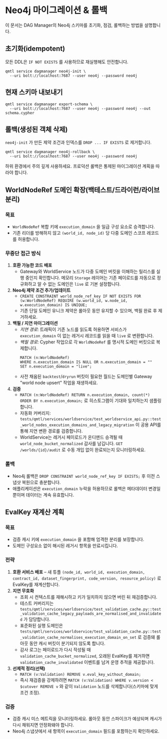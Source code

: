 # Neo4j 마이그레이션 & 롤백

이 문서는 DAG Manager의 Neo4j 스키마를 초기화, 점검, 롤백하는 방법을 설명합니다.

## 초기화(idempotent)

모든 DDL은 `IF NOT EXISTS` 를 사용하므로 재실행해도 안전합니다.

```
qmtl service dagmanager neo4j-init \
  --uri bolt://localhost:7687 --user neo4j --password neo4j
```

## 현재 스키마 내보내기

```
qmtl service dagmanager export-schema \
  --uri bolt://localhost:7687 --user neo4j --password neo4j --out schema.cypher
```

## 롤백(생성된 객체 삭제)

`neo4j-init` 가 만든 제약 조건과 인덱스를 `DROP ... IF EXISTS` 로 제거합니다.

```
qmtl service dagmanager neo4j-rollback \
  --uri bolt://localhost:7687 --user neo4j --password neo4j
```

하위 환경에서 주의 깊게 사용하세요. 프로덕션 롤백은 통제된 마이그레이션 계획을 따라야 합니다.

## WorldNodeRef 도메인 확장(백테스트/드라이런/라이브 분리)

### 목표

- `WorldNodeRef` 복합 키에 `execution_domain` 을 일급 구성 요소로 승격합니다.
- 기존 리더를 방해하지 않고 `(world_id, node_id)` 당 다중 도메인 스코프 레코드를 허용합니다.

### 무중단 접근 방식

1. **호환 가능한 코드 배포**
   - Gateway와 WorldService 노드가 다중 도메인 버킷을 이해하는 릴리스를 실행 중인지 확인합니다. 메모리 `Storage` 레이어는 기존 페이로드를 자동으로 정규화하고 알 수 없는 도메인은 `live` 로 기본 설정합니다.
2. **Neo4j 제약 조건 추가/업데이트**
   - `CREATE CONSTRAINT world_node_ref_key IF NOT EXISTS FOR (w:WorldNodeRef) REQUIRE (w.world_id, w.node_id, w.execution_domain) IS UNIQUE;`
   - 기존 단일 도메인 유니크 제약은 롤아웃 동안 유지할 수 있으며, 백필 완료 후 제거하세요.
3. **백필 / 지연 마이그레이션**
   - _지연 경로_: 트래픽이 기존 노드를 읽도록 허용하면 서비스가 `execution_domain` 이 없는 레거시 레코드를 읽을 때 `live` 로 변환합니다.
   - _백필 경로_: Cypher 작업으로 각 `WorldNodeRef` 를 명시적 도메인 버킷으로 복제합니다.
     ```cypher
     MATCH (n:WorldNodeRef)
     WHERE n.execution_domain IS NULL OR n.execution_domain = ""
     SET n.execution_domain = "live";
     ```
   - 사전 채움된 `backtest`/`dryrun` 버킷이 필요한 월드는 도메인별 Gateway "world node upsert" 작업을 재생하세요.
4. **검증**
   - `MATCH (n:WorldNodeRef) RETURN n.execution_domain, count(*) ORDER BY n.execution_domain;` 로 히스토그램이 기대와 일치하는지 샘플링합니다.
   - 자동화 커버리지: `tests/qmtl/services/worldservice/test_worldservice_api.py::test_world_nodes_execution_domains_and_legacy_migration` 이 공용 API를 통해 지연 변환 경로를 검증합니다.
   - WorldService는 레거시 페이로드가 온디맨드 승격될 때 `world_node_bucket_normalized` 감사를 남깁니다. `GET /worlds/{id}/audit` 로 수동 개입 없이 완료되는지 모니터링하세요.

### 롤백

- Neo4j 롤백은 `DROP CONSTRAINT world_node_ref_key IF EXISTS;` 후 이전 스냅샷 복원으로 충분합니다.
- 애플리케이션은 `execution_domain` 누락을 허용하므로 롤백은 메타데이터 변경일 뿐이며 데이터는 계속 유효합니다.

## EvalKey 재계산 계획

### 목표

- 검증 캐시 키에 `execution_domain` 을 포함해 엄격한 분리를 보장합니다.
- 도메인 구성요소 없이 해시된 레거시 항목을 만료시킵니다.

### 전략

1. **호환 서비스 배포** – 새 튜플 `(node_id, world_id, execution_domain, contract_id, dataset_fingerprint, code_version, resource_policy)` 로 EvalKey를 재계산합니다.
2. **지연 무효화**
   - 조회 시 컨텍스트를 재해시하고 키가 일치하지 않으면 버린 뒤 재검증합니다.
   - 테스트 커버리지는 `tests/qmtl/services/worldservice/test_validation_cache.py::test_validation_cache_legacy_payloads_are_normalised_and_invalidated` 가 담당합니다.
   - 표준화된 실행 도메인은 `tests/qmtl/services/worldservice/test_validation_cache.py::test_validation_cache_normalises_execution_domain_on_set` 로 검증돼 롤아웃 동안 캐시 버킷이 분기되지 않도록 합니다.
   - 감사 로그는 페이로드가 다시 작성될 때 `validation_cache_bucket_normalized`, 오래된 EvalKey를 제거하면 `validation_cache_invalidated` 이벤트를 남겨 운영 추적을 제공합니다.
3. **선제적 정리(선택)**
   - `MATCH (v:Validation) REMOVE v.eval_key_without_domain;`
   - 즉시 재검증을 강제하려면 `MATCH (v:Validation) WHERE v.version < $cutover REMOVE v` 와 같이 `Validation` 노드를 삭제합니다(스키마에 맞게 조건 조정).

### 검증

- 검증 캐시 미스 메트릭을 모니터링하세요. 롤아웃 동안 스파이크가 예상되며 캐시가 다시 채워지면 안정화돼야 합니다.
- Neo4j 스냅샷에서 새 항목이 `execution_domain` 필드를 포함하는지 확인하세요.
